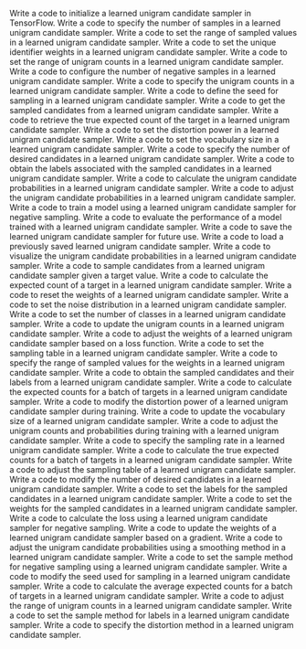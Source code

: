 Write a code to initialize a learned unigram candidate sampler in TensorFlow.
Write a code to specify the number of samples in a learned unigram candidate sampler.
Write a code to set the range of sampled values in a learned unigram candidate sampler.
Write a code to set the unique identifier weights in a learned unigram candidate sampler.
Write a code to set the range of unigram counts in a learned unigram candidate sampler.
Write a code to configure the number of negative samples in a learned unigram candidate sampler.
Write a code to specify the unigram counts in a learned unigram candidate sampler.
Write a code to define the seed for sampling in a learned unigram candidate sampler.
Write a code to get the sampled candidates from a learned unigram candidate sampler.
Write a code to retrieve the true expected count of the target in a learned unigram candidate sampler.
Write a code to set the distortion power in a learned unigram candidate sampler.
Write a code to set the vocabulary size in a learned unigram candidate sampler.
Write a code to specify the number of desired candidates in a learned unigram candidate sampler.
Write a code to obtain the labels associated with the sampled candidates in a learned unigram candidate sampler.
Write a code to calculate the unigram candidate probabilities in a learned unigram candidate sampler.
Write a code to adjust the unigram candidate probabilities in a learned unigram candidate sampler.
Write a code to train a model using a learned unigram candidate sampler for negative sampling.
Write a code to evaluate the performance of a model trained with a learned unigram candidate sampler.
Write a code to save the learned unigram candidate sampler for future use.
Write a code to load a previously saved learned unigram candidate sampler.
Write a code to visualize the unigram candidate probabilities in a learned unigram candidate sampler.
Write a code to sample candidates from a learned unigram candidate sampler given a target value.
Write a code to calculate the expected count of a target in a learned unigram candidate sampler.
Write a code to reset the weights of a learned unigram candidate sampler.
Write a code to set the noise distribution in a learned unigram candidate sampler.
Write a code to set the number of classes in a learned unigram candidate sampler.
Write a code to update the unigram counts in a learned unigram candidate sampler.
Write a code to adjust the weights of a learned unigram candidate sampler based on a loss function.
Write a code to set the sampling table in a learned unigram candidate sampler.
Write a code to specify the range of sampled values for the weights in a learned unigram candidate sampler.
Write a code to obtain the sampled candidates and their labels from a learned unigram candidate sampler.
Write a code to calculate the expected counts for a batch of targets in a learned unigram candidate sampler.
Write a code to modify the distortion power of a learned unigram candidate sampler during training.
Write a code to update the vocabulary size of a learned unigram candidate sampler.
Write a code to adjust the unigram counts and probabilities during training with a learned unigram candidate sampler.
Write a code to specify the sampling rate in a learned unigram candidate sampler.
Write a code to calculate the true expected counts for a batch of targets in a learned unigram candidate sampler.
Write a code to adjust the sampling table of a learned unigram candidate sampler.
Write a code to modify the number of desired candidates in a learned unigram candidate sampler.
Write a code to set the labels for the sampled candidates in a learned unigram candidate sampler.
Write a code to set the weights for the sampled candidates in a learned unigram candidate sampler.
Write a code to calculate the loss using a learned unigram candidate sampler for negative sampling.
Write a code to update the weights of a learned unigram candidate sampler based on a gradient.
Write a code to adjust the unigram candidate probabilities using a smoothing method in a learned unigram candidate sampler.
Write a code to set the sample method for negative sampling using a learned unigram candidate sampler.
Write a code to modify the seed used for sampling in a learned unigram candidate sampler.
Write a code to calculate the average expected counts for a batch of targets in a learned unigram candidate sampler.
Write a code to adjust the range of unigram counts in a learned unigram candidate sampler.
Write a code to set the sample method for labels in a learned unigram candidate sampler.
Write a code to specify the distortion method in a learned unigram candidate sampler.